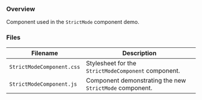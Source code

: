 ### Overview

Component used in the `StrictMode` component demo.

### Files

| Filename                        | Description                                                                   |
|---------------------------------|-------------------------------------------------------------------------------|
| `StrictModeComponent.css`       | Stylesheet for the `StrictModeComponent` component.                           |
| `StrictModeComponent.js`        | Component demonstrating the new `StrictMode` component.                       |
